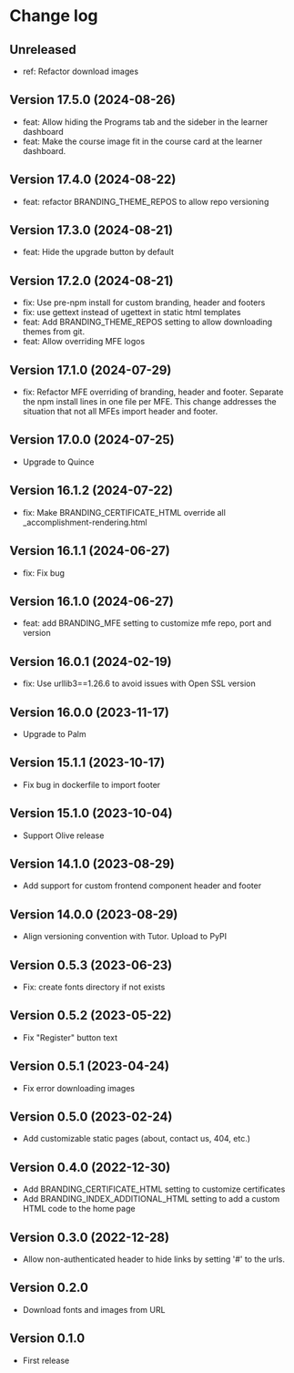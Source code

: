 # Change log

## Unreleased
- ref: Refactor download images

## Version 17.5.0 (2024-08-26)
- feat: Allow hiding the Programs tab and the sideber in the learner dashboard
- feat: Make the course image fit in the course card at the learner dashboard.

## Version 17.4.0 (2024-08-22)
- feat: refactor BRANDING_THEME_REPOS to allow repo versioning

## Version 17.3.0 (2024-08-21)
- feat: Hide the upgrade button by default

## Version 17.2.0 (2024-08-21)
- fix: Use pre-npm install for custom branding, header and footers
- fix: use gettext instead of ugettext in static html templates
- feat: Add BRANDING_THEME_REPOS setting to allow downloading themes from git.
- feat: Allow overriding MFE logos

## Version 17.1.0 (2024-07-29)
- fix: Refactor MFE overriding of branding, header and footer.
  Separate the npm install lines in one file per MFE. 
  This change addresses the situation that not all MFEs import header and footer.

## Version 17.0.0 (2024-07-25)
- Upgrade to Quince

## Version 16.1.2 (2024-07-22)
- fix: Make BRANDING_CERTIFICATE_HTML override all _accomplishment-rendering.html

## Version 16.1.1 (2024-06-27)

- fix: Fix bug

## Version 16.1.0 (2024-06-27)
- feat: add BRANDING_MFE setting to customize mfe repo, port and version

## Version 16.0.1 (2024-02-19)
- fix: Use urllib3==1.26.6 to avoid issues with Open SSL version

## Version 16.0.0 (2023-11-17)
- Upgrade to Palm

## Version 15.1.1 (2023-10-17)
- Fix bug in dockerfile to import footer

## Version 15.1.0 (2023-10-04)
- Support Olive release

## Version 14.1.0 (2023-08-29)
- Add support for custom frontend component header and footer

## Version 14.0.0 (2023-08-29)
- Align versioning convention with Tutor. Upload to PyPI 

## Version 0.5.3 (2023-06-23)
- Fix: create fonts directory if not exists

## Version 0.5.2 (2023-05-22)
- Fix "Register" button text

## Version 0.5.1 (2023-04-24)
- Fix error downloading images

## Version 0.5.0 (2023-02-24)
- Add customizable static pages (about, contact us, 404, etc.)

## Version 0.4.0 (2022-12-30)
- Add BRANDING_CERTIFICATE_HTML setting to customize certificates
- Add BRANDING_INDEX_ADDITIONAL_HTML setting to add a custom HTML code to the home page

## Version 0.3.0 (2022-12-28)
- Allow non-authenticated header to hide links by setting '#' to the urls.
## Version 0.2.0
- Download fonts and images from URL
## Version 0.1.0
- First release